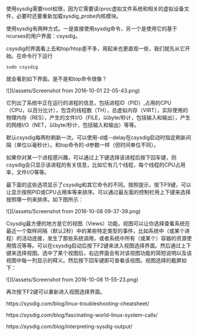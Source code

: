 使用sysdig需要root权限，因为它需要读\/proc虚拟文件系统和相关的虚拟设备文件，必要时还要重新加载sysdig\_probe内核模块。

使用sysdig有两种方式。一是直接使用sysdig命令，另一个是使用它的基于ncurses的用户界面：csysdig。

csysdig的界面看上去和top\/htop差不多，用起来也更直观一些，我们就先从它开始。在命令行下运行

```
sudo csysdig
```

就会看到如下界面。是不是和top命令很像？

![](/assets/Screenshot from 2016-10-01 22-05-43.png)

它列出了系统中正在运行的进程的信息，包括进程ID（PID）,占用的CPU（CPU，以百分比计），包含的线程数（TH），总虚拟内存（VIRT），实际使用的物理内存（RES），产生的文件I\/O（FILE，以byte\/秒计，包括输入和输出），产生的网络I\/O（NET，以byte\/秒计，包括输入和输出）等等。

默认csysdig每两秒刷新一次。可以使用-d或--delay在csysdig启动时指定刷新间隔（单位以毫秒计）。和top命令的-d参数一样（但时间单位不同）。

如果你对某一个进程感兴趣，可以通过上下键选择该进程后按下回车键，则csysdig会只显示该进程的有关信息，比如它有几个线程，每个线程的CPU占用率，文件I\/O等等。

最下面的这些选项显示了csysdig和其它命令的不同。按照提示，按下F9键，可以让显示按照PID或CPU占用率等来排序。可以通过最左面的控制栏用上下键来选择按照哪一列来排序。如下图所示：

![](/assets/Screenshot from 2016-10-08 09-37-39.png)

Csysdig最方便的地方是它的视图（Views）功能。视图可以让你选择查看系统在最近一个取样间隔（默认2秒）中的某些特定类型的事件，比如系统中（或某个进程）的活动连接，发生了那些系统调用，或者系统中所有（或某个）容器的资源使用情况等等。可以在csysdig启动后按下F2键来进入视图选择界面。然后通过上下键来选择视图。选中了某个视图后，右边界面会有对该视图功能的简短说明以及该视图中每一列显示的释义。然后按下回车键即可查看该视图。视图选择的截屏如下：

![](/assets/Screenshot from 2016-10-08 11-55-23.png)

再次按下F2键可以重新进入视图选择界面。

https:\/\/sysdig.com\/blog\/linux-troubleshooting-cheatsheet\/

https:\/\/sysdig.com\/blog\/fascinating-world-linux-system-calls\/

https:\/\/sysdig.com\/blog\/interpreting-sysdig-output\/

